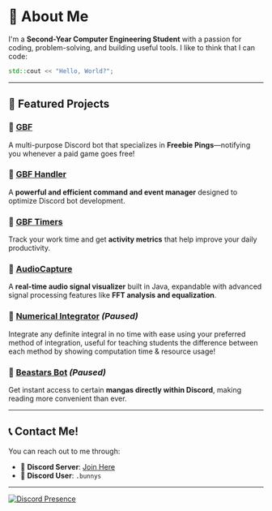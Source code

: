 # 👋 About Me

I'm a **Second-Year Computer Engineering Student** with a passion for coding, problem-solving, and building useful tools. I like to think that I can code:
```cpp
std::cout << "Hello, World?";
```

---

## 🚀 Featured Projects

### 🔹 [GBF](https://github.com/Eng-Bunnys/GBF)
A multi-purpose Discord bot that specializes in **Freebie Pings**—notifying you whenever a paid game goes free!

### 🔹 [GBF Handler](https://github.com/Eng-Bunnys/GBF/tree/main/GBF%20Handler)
A **powerful and efficient command and event manager** designed to optimize Discord bot development.

### 🔹 [GBF Timers](https://github.com/Eng-Bunnys/GBF-Timers)
Track your work time and get **activity metrics** that help improve your daily productivity.

### 🔹 [AudioCapture](https://github.com/Eng-Bunnys/AudioCapture)
A **real-time audio signal visualizer** built in Java, expandable with advanced signal processing features like **FFT analysis and equalization**.

### 🔹 [Numerical Integrator](https://github.com/Eng-Bunnys/Numerical-Solutions/tree/main/Integrator) *(Paused)*
Integrate any definite integral in no time with ease using your preferred method of integration, useful for teaching students the difference between each method by showing computation time & resource usage!

### 🔹 [Beastars Bot](https://github.com/GBF-Nexus/Beastars-Bot/tree/main) *(Paused)*
Get instant access to certain **mangas directly within Discord**, making reading more convenient than ever.

---

## 📞 Contact Me!

You can reach out to me through:
- 💬 **Discord Server**: [Join Here](https://discord.gg/yrM7fhgNBW)
- 📨 **Discord User**: `.bunnys`

---

[![Discord Presence](https://lanyard.cnrad.dev/api/333644367539470337)](https://discord.com/users/333644367539470337)

